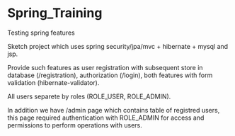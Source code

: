 # Spring_Training
Testing spring features

Sketch project which uses spring security/jpa/mvc + hibernate + mysql and jsp.

Provide such features as user registration with subsequent store in database (/registration),
authorization (/login), both features with form validation (hibernate-validator).

All users separete by roles (ROLE_USER, ROLE_ADMIN).

In addition we have /admin page which contains table of registred users,
this page required authentication with ROLE_ADMIN for access and permissions to perform operations with users.

